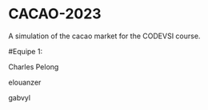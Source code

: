 # CACAO-2023

A simulation of the cacao market for the CODEVSI course.

#Equipe 1:

Charles Pelong

elouanzer

gabvyl

